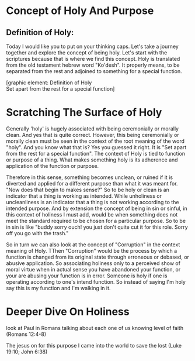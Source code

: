 # Concept of Holy And Purpose

## Definition of Holy:
Today I would like you to put on your thinking caps. Let's take a journey together and explore the concept of being holy. Let's start with the scriptures because that is where we find this concept. Holy is translated from the old testament hebrew word "Ko'desh". It properly means, to be separated from the rest and adjoined to something for a special function.

[graphic element:
Definition of Holy  
Set apart from the rest for a special function]

# Scratching The Surface of Holy 
Generally 'holy' is hugely associated with being ceremonially or morally clean. And yes that is quite correct. However, this 
being ceremonially or morally clean must be seen in the context of the root meaning of the word "holy". And you know what that is? Yes you guessed it right. It is "Set apart from the rest for a special function". The context of Holy is tied to function or purpose of a thing. What makes something holy is its adherence and application of the function or purpose.

Therefore in this sense, something becomes unclean, or ruined if it is diverted and applied for a different purpose than what it was meant for. "Now does that begin to makes sense?" So to be holy or clean is an indicator that a thing is working as intended. While  unholiness or uncleanliness is an indicator that a thing is not working according to the intended purpose. And by extension the concept of being in sin or sinful, in this context of holiness I must add, would be when something does not meet the standard required to be chosen for a particular purpose. So to be in sin is like "buddy sorry ouch! you just don't quite cut it for this role. Sorry off you go with the trash." 
 
So in turn we can also look at the concept of "Corruption" in the context meaning of Holy. TThen "Corruption" would be 
the process by which a function is changed from its original state through erroneous or debased, or abusive application. So associating holiness only to a perceived show of moral virtue when in actual sense you have abandoned your function, or your are abusing your function is in error. Someone is holy if one is operating according to one's intend function. So instead of saying I'm holy say this is my function and I'm walking in it.

# Deeper Dive On Holiness
look at Paul in Romans talking about each one of us knowing level of faith (Romans 12:4-8)

The jesus on for this purpose I came into the world to save the lost (Luke 19:10; John 6:38)
